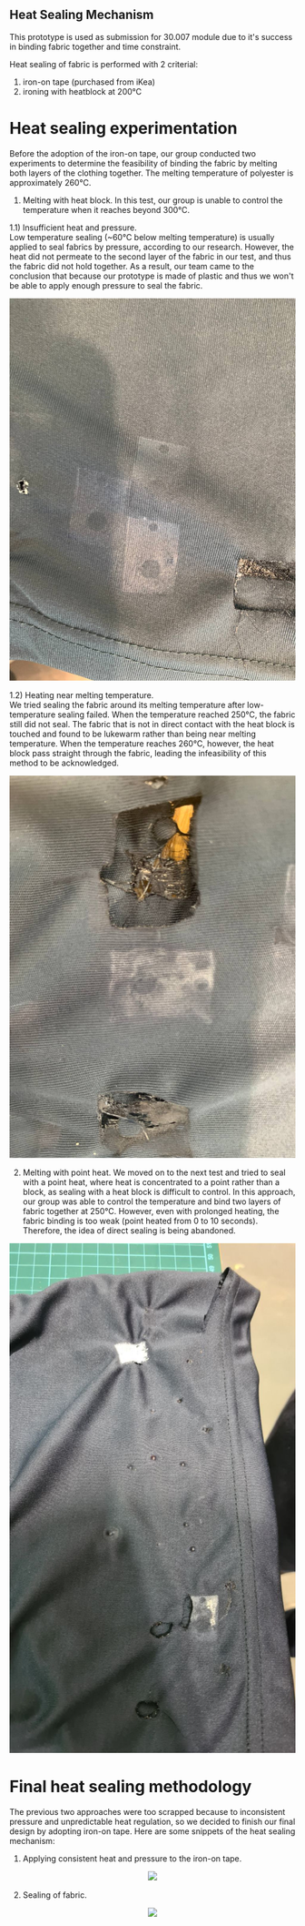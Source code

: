 ## Heat Sealing Mechanism
This prototype is used as submission for 30.007 module due to it's success in binding fabric together and time constraint.

Heat sealing of fabric is performed with 2 criterial:
1) iron-on tape (purchased from iKea)
2) ironing with heatblock at 200°C

# Heat sealing experimentation
Before the adoption of the iron-on tape, our group conducted two experiments to determine the feasibility of binding the fabric by melting both layers of the clothing together. The melting temperature of polyester is approximately 260°C.
1) Melting with heat block. In this test, our group is unable to control the temperature when it reaches beyond 300°C. <br />

1.1) Insufficient heat and pressure. <br />
Low temperature sealing (~60°C below melting temperature) is usually applied to seal fabrics by pressure, according to our research. However, the heat did not permeate to the second layer of the fabric in our test, and thus the fabric did not hold together. As a result, our team came to the conclusion that because our prototype is made of plastic and thus we won't be able to apply enough pressure to seal the fabric.
<p align = "center">
  <img src="https://github.com/SorinoSSK/CNC-Clothes-To-Bag-Vending-Machine/blob/main/Resources/photo_2022-04-29_08-49-15.jpg">
</p>

1.2) Heating near melting temperature. <br />
We tried sealing the fabric around its melting temperature after low-temperature sealing failed. When the temperature reached 250°C, the fabric still did not seal. The fabric that is not in direct contact with the heat block is touched and found to be lukewarm rather than being near melting temperature. When the temperature reaches 260°C, however, the heat block pass straight through the fabric, leading the infeasibility of this method to be acknowledged.
<p align = "center">
  <img src="https://github.com/SorinoSSK/CNC-Clothes-To-Bag-Vending-Machine/blob/main/Resources/photo_2022-04-29_08-49-19.jpg">
</p>

2) Melting with point heat.
We moved on to the next test and tried to seal with a point heat, where heat is concentrated to a point rather than a block, as sealing with a heat block is difficult to control. In this approach, our group was able to control the temperature and bind two layers of fabric together at 250°C. However, even with prolonged heating, the fabric binding is too weak (point heated from 0 to 10 seconds). Therefore, the idea of direct sealing is being abandoned.
<p align = "center">
  <img src="https://github.com/SorinoSSK/CNC-Clothes-To-Bag-Vending-Machine/blob/main/Resources/photo_2022-04-29_08-16-48.jpg">
</p>

# Final heat sealing methodology 
The previous two approaches were too scrapped because to inconsistent pressure and unpredictable heat regulation, so we decided to finish our final design by adopting iron-on tape. Here are some snippets of the heat sealing mechanism:
1) Applying consistent heat and pressure to the iron-on tape.
<p align = "center">
  <img src="https://github.com/SorinoSSK/CNC-Clothes-To-Bag-Vending-Machine/blob/main/Resources/Heat%20Sealing%201.gif">
</p>
  
2) Sealing of fabric.
<p align = "center">
  <img src="https://github.com/SorinoSSK/CNC-Clothes-To-Bag-Vending-Machine/blob/main/Resources/Heat%20Sealing%202.gif">
</p>
